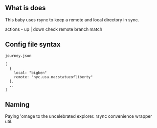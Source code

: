 
What is does
---

This baby uses rsync to keep a remote and local directory in sync.

actions - up | down
check remote branch match

Config file syntax
---

`journey.json`

    [
      {
        local: "bigben"
        remote: "nyc.usa.na:statueofliberty"
      },
      ..
    ]

Naming
---

Paying 'omage to the uncelebrated explorer. rsync convenience wrapper util.
